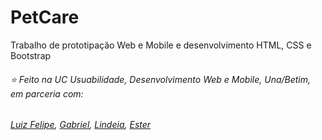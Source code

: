 # PetCare
Trabalho de prototipação Web e Mobile e desenvolvimento HTML, CSS e Bootstrap
###### ⭐ Feito na UC Usuabilidade, Desenvolvimento Web e Mobile, Una/Betim, em parceria com:
###### [Luiz Felipe](https://github.com/luizfelipe9), [Gabriel](https://github.com/Gabriel21Oliver), [Lindeia](https://github.com/Lindeia), [Ester](https://github.com/Estermaiag)
